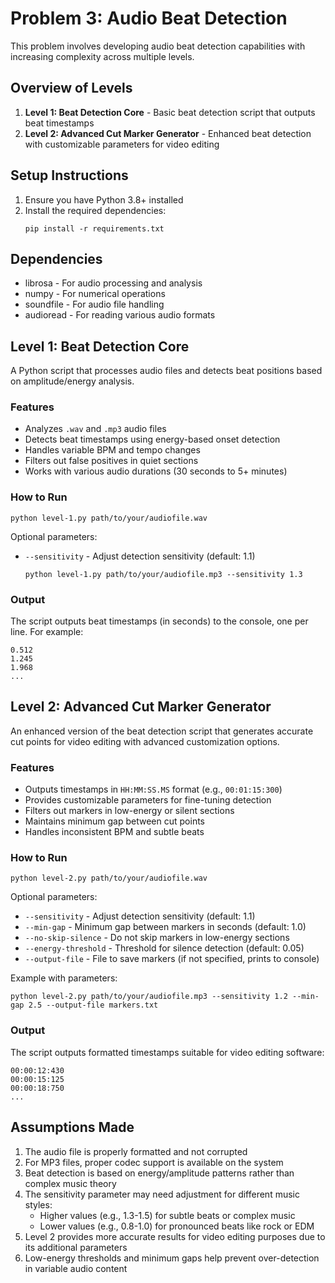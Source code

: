 # Problem 3: Audio Beat Detection

This problem involves developing audio beat detection capabilities with increasing complexity across multiple levels.

## Overview of Levels

1. **Level 1: Beat Detection Core** - Basic beat detection script that outputs beat timestamps
2. **Level 2: Advanced Cut Marker Generator** - Enhanced beat detection with customizable parameters for video editing

## Setup Instructions

1. Ensure you have Python 3.8+ installed
2. Install the required dependencies:
   ```
   pip install -r requirements.txt
   ```

## Dependencies

- librosa - For audio processing and analysis
- numpy - For numerical operations
- soundfile - For audio file handling
- audioread - For reading various audio formats

## Level 1: Beat Detection Core

A Python script that processes audio files and detects beat positions based on amplitude/energy analysis.

### Features

- Analyzes `.wav` and `.mp3` audio files
- Detects beat timestamps using energy-based onset detection
- Handles variable BPM and tempo changes
- Filters out false positives in quiet sections
- Works with various audio durations (30 seconds to 5+ minutes)

### How to Run

```
python level-1.py path/to/your/audiofile.wav
```

Optional parameters:
- `--sensitivity` - Adjust detection sensitivity (default: 1.1)
  ```
  python level-1.py path/to/your/audiofile.mp3 --sensitivity 1.3
  ```

### Output

The script outputs beat timestamps (in seconds) to the console, one per line. For example:

```
0.512
1.245
1.968
...
```

## Level 2: Advanced Cut Marker Generator

An enhanced version of the beat detection script that generates accurate cut points for video editing with advanced customization options.

### Features

- Outputs timestamps in `HH:MM:SS.MS` format (e.g., `00:01:15:300`)
- Provides customizable parameters for fine-tuning detection
- Filters out markers in low-energy or silent sections
- Maintains minimum gap between cut points
- Handles inconsistent BPM and subtle beats

### How to Run

```
python level-2.py path/to/your/audiofile.wav
```

Optional parameters:
- `--sensitivity` - Adjust detection sensitivity (default: 1.1)
- `--min-gap` - Minimum gap between markers in seconds (default: 1.0)
- `--no-skip-silence` - Do not skip markers in low-energy sections
- `--energy-threshold` - Threshold for silence detection (default: 0.05)
- `--output-file` - File to save markers (if not specified, prints to console)

Example with parameters:
```
python level-2.py path/to/your/audiofile.mp3 --sensitivity 1.2 --min-gap 2.5 --output-file markers.txt
```

### Output

The script outputs formatted timestamps suitable for video editing software:

```
00:00:12:430
00:00:15:125
00:00:18:750
...
```

## Assumptions Made

1. The audio file is properly formatted and not corrupted
2. For MP3 files, proper codec support is available on the system
3. Beat detection is based on energy/amplitude patterns rather than complex music theory
4. The sensitivity parameter may need adjustment for different music styles:
   - Higher values (e.g., 1.3-1.5) for subtle beats or complex music
   - Lower values (e.g., 0.8-1.0) for pronounced beats like rock or EDM
5. Level 2 provides more accurate results for video editing purposes due to its additional parameters
6. Low-energy thresholds and minimum gaps help prevent over-detection in variable audio content
